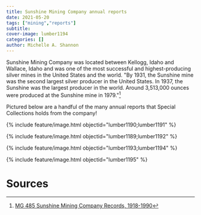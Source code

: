 ```yaml
---
title: Sunshine Mining Company annual reports
date: 2021-05-20
tags: ["mining","reports"]
subtitle: 
cover-image: lumber1194
categories: []
author: Michelle A. Shannon
---
```


Sunshine Mining Company was located between Kellogg, Idaho and Wallace, Idaho and was one of the most successful and highest-producing silver mines in the United States and the world. "By 1931, the Sunshine mine was the second largest silver producer in the United States. In 1937, the Sunshine was the largest producer in the world. Around 3,513,000 ounces were produced at the Sunshine mine in 1979."[^1]

Pictured below are a handful of the many annual reports that Special Collections holds from the company!

{% include feature/image.html objectid="lumber1190;lumber1191" %}

{% include feature/image.html objectid="lumber1189;lumber1192" %}

{% include feature/image.html objectid="lumber1193;lumber1194" %}

{% include feature/image.html objectid="lumber1195" %}

# Sources

[^1]: [MG 485 Sunshine Mining Company Records, 1918-1990](https://archiveswest.orbiscascade.org/ark:/80444/xv217712)